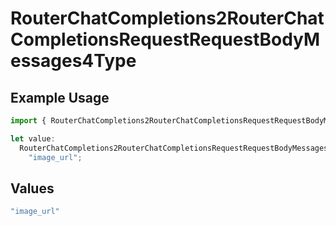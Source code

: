 # RouterChatCompletions2RouterChatCompletionsRequestRequestBodyMessages4Type

## Example Usage

```typescript
import { RouterChatCompletions2RouterChatCompletionsRequestRequestBodyMessages4Type } from "orq-poc-typescript/models/operations";

let value:
  RouterChatCompletions2RouterChatCompletionsRequestRequestBodyMessages4Type =
    "image_url";
```

## Values

```typescript
"image_url"
```